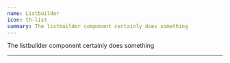 ```yaml
---
name: Listbuilder
icon: th-list
summary: The listbuilder component certainly does something
---
```


The listbuilder component certainly does something
       
---
